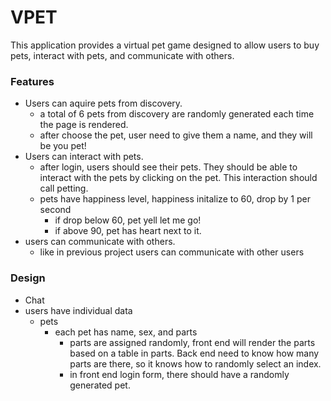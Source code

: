 # VPET

This application provides a virtual pet game designed to allow users to buy pets, interact with pets, and communicate with others.

### Features
- Users can aquire pets from discovery.
  - a total of 6 pets from discovery are randomly generated each time the page is rendered.
  - after choose the pet, user need to give them a name, and they will be you pet!
- Users can interact with pets.
  - after login, users should see their pets. They should be able to interact with the pets by clicking on the pet. This interaction should call petting.
  - pets have happiness level, happiness initalize to 60, drop by 1 per second
    - if drop below 60, pet yell let me go!
    - if above 90, pet has heart next to it.
- users can communicate with others.
  - like in previous project users can communicate with other users

### Design
- Chat
- users have individual data
  - pets
    - each pet has name, sex, and parts
      - parts are assigned randomly, front end will render the parts based on a table in parts. Back end need to know how many parts are there, so it knows how to randomly select an index. 
      - in front end login form, there should have a randomly generated pet.
